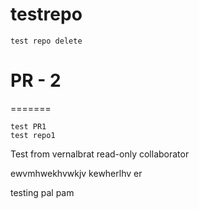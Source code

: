 # testrepo
```
test repo delete
```


# PR - 2
=======
```
test PR1
test repo1
```

Test from vernalbrat read-only collaborator

ewvmhwekhvwkjv kewherlhv er

testing pal pam
